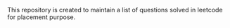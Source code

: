 This repository is created to maintain a list of questions solved in leetcode for placement purpose.

